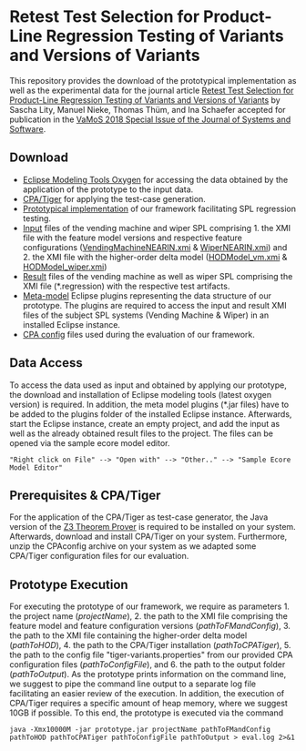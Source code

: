 # Retest Test Selection for Product-Line Regression Testing of Variants and Versions of Variants
This repository provides the download of the prototypical implementation as well as the experimental data for the journal article [Retest Test Selection for Product-Line Regression Testing of Variants and Versions of Variants](https://doi.org/10.1016/j.jss.2018.09.090) by Sascha Lity, Manuel Nieke, Thomas Thüm, and Ina Schaefer accepted for publication in the [VaMoS 2018 Special Issue of the Journal of Systems and Software](https://vamos2018.wordpress.com/special-issue/).

## Download
* [Eclipse Modeling Tools Oxygen](http://www.eclipse.org/downloads/packages/release/oxygen/3a/eclipse-modeling-tools) for accessing the data obtained by the application of the prototype to the input data.
* [CPA/Tiger](https://github.com/sosy-lab/cpachecker/tree/tigerIntegration) for applying the test-case generation.
* [Prototypical implementation](prototype.jar) of our framework facilitating SPL regression testing.
* [Input](Input) files of the vending machine and wiper SPL comprising 1. the XMI file with the feature model versions and respective feature configurations ([VendingMachineNEARIN.xmi](Input/VendingMachineNEARIN.xmi) & [WiperNEARIN.xmi](Input/WiperNEARIN.xmi)) and 2. the XMI file with the higher-order delta model ([HODModel_vm.xmi](Input/HODModel_vm.xmi) & [HODModel_wiper.xmi](Input/HODModel_wiper.xmi))
* [Result](Result) files of the vending machine as well as wiper SPL comprising the XMI file (*.regression) with the respective test artifacts.
* [Meta-model](Meta_Model_Plugins) Eclipse plugins representing the data structure of our prototype. The plugins are required to access the input and result XMI files of the subject SPL systems (Vending Machine & Wiper) in an installed Eclipse instance.
* [CPA config](CPA_Config/config) files used during the evaluation of our framework.

## Data Access
To access the data used as input and obtained by applying our prototype, the download and installation of Eclipse modeling tools (latest oxygen version) is required. In addition, the meta model plugins (*.jar files) have to be added to the plugins folder of the installed Eclipse instance. Afterwards, start the Eclipse instance, create an empty project, and add the input as well as the already obtained result files to the project. The files can be opened via the sample ecore model editor.
```
"Right click on File" --> "Open with" --> "Other.." --> "Sample Ecore Model Editor"
```

## Prerequisites & CPA/Tiger
For the application of the CPA/Tiger as test-case generator, the Java version of the [Z3 Theorem Prover](https://github.com/Z3Prover/z3) is required to be installed on your system. Afterwards, download and install CPA/Tiger on your system. Furthermore, unzip the CPAconfig archive on your system as we adapted some CPA/Tiger configuration files for our evaluation.

## Prototype Execution
For executing the prototype of our framework, we require as parameters 1. the project name (*projectName*), 2. the path to the XMI file comprising the feature model and feature configuration versions (*pathToFMandConfig*), 3. the path to the XMI file containing the higher-order delta model (*pathToHOD*), 4. the path to the CPA/Tiger installation (*pathToCPATiger*), 5. the path to the config file "tiger-variants.properties" from our provided CPA configuration files (*pathToConfigFile*), and 6. the path to the output folder (*pathToOutput*). As the prototype prints information on the command line, we suggest to pipe the command line output to a separate log file facilitating an easier review of the execution. In addition, the execution of CPA/Tiger requires a specific amount of heap memory, where we suggest 10GB if possible. To this end, the prototype is executed via the command
```
java -Xmx10000M -jar prototype.jar projectName pathToFMandConfig pathToHOD pathToCPATiger pathToConfigFile pathToOutput > eval.log 2>&1
```

